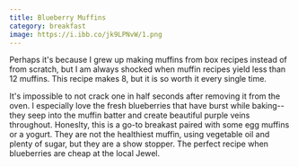 ```yaml
---
title: Blueberry Muffins
category: breakfast
image: https://i.ibb.co/jk9LPNvW/1.png
---
```

Perhaps it's because I grew up making muffins from box recipes instead of from scratch, but I am always shocked when muffin recipes yield less than 12 muffins. This recipe makes 8, but it is so worth it every single time. 

It's impossible to not crack one in half seconds after removing it from the oven. I especially love the fresh blueberries that have burst while baking--they seep into the muffin batter and create beautiful purple veins throughout. Honeslty, this is a go-to breakast paired with some egg muffins or a yogurt. They are not the healthiest muffin, using vegetable oil and plenty of sugar, but they are a show stopper. The perfect recipe when blueberries are cheap at the local Jewel. 
